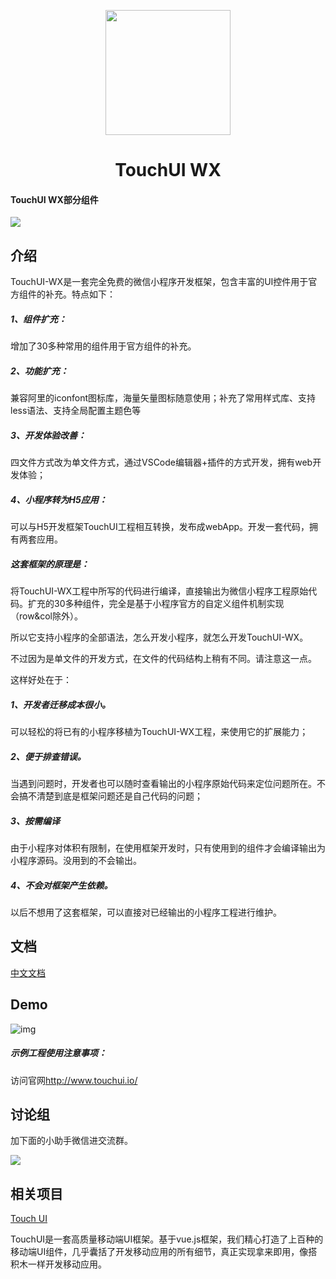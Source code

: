 <p align="center">

<img width="200" height="200" src="https://github.com/uileader/touchui/blob/master/images/about_logo.png" />

</p>

<h1 align="center">TouchUI WX</h1>



####  TouchUI WX部分组件

<img src="https://github.com/uileader/touchui/blob/master/img/2.png" />



## 介绍

TouchUI-WX是一套完全免费的微信小程序开发框架，包含丰富的UI控件用于官方组件的补充。特点如下：

##### 1、组件扩充：

增加了30多种常用的组件用于官方组件的补充。

##### 2、功能扩充：

兼容阿里的iconfont图标库，海量矢量图标随意使用；补充了常用样式库、支持less语法、支持全局配置主题色等

##### 3、开发体验改善：

四文件方式改为单文件方式，通过VSCode编辑器+插件的方式开发，拥有web开发体验；

##### 4、小程序转为H5应用：

可以与H5开发框架TouchUI工程相互转换，发布成webApp。开发一套代码，拥有两套应用。

##### 这套框架的原理是：

将TouchUI-WX工程中所写的代码进行编译，直接输出为微信小程序工程原始代码。扩充的30多种组件，完全是基于小程序官方的自定义组件机制实现（row&col除外）。

所以它支持小程序的全部语法，怎么开发小程序，就怎么开发TouchUI-WX。

不过因为是单文件的开发方式，在文件的代码结构上稍有不同。请注意这一点。

这样好处在于：

##### 1、开发者迁移成本很小。

可以轻松的将已有的小程序移植为TouchUI-WX工程，来使用它的扩展能力；

##### 2、便于排查错误。

当遇到问题时，开发者也可以随时查看输出的小程序原始代码来定位问题所在。不会搞不清楚到底是框架问题还是自己代码的问题；

##### 3、按需编译

由于小程序对体积有限制，在使用框架开发时，只有使用到的组件才会编译输出为小程序源码。没用到的不会输出。

##### 4、不会对框架产生依赖。

以后不想用了这套框架，可以直接对已经输出的小程序工程进行维护。

## 文档

<a href="http://www.touchui.io/touchui_doc_wx">中文文档</a>

## Demo

![img](http://www.touchui.io/img/minapp.jpg)

##### 示例工程使用注意事项：

访问官网<a href="https://github.com/uileader/touchuiwx">http://www.touchui.io/</a>

## 讨论组

加下面的小助手微信进交流群。

 <img src="http://www.touchui.io/img/weixin_frank.png" />



## 相关项目

<a href="https://github.com/uileader/touchuiwx" >Touch UI</a>

TouchUI是一套高质量移动端UI框架。基于vue.js框架，我们精心打造了上百种的移动端UI组件，几乎囊括了开发移动应用的所有细节，真正实现拿来即用，像搭积木一样开发移动应用。